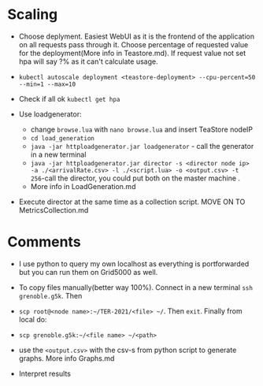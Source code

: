 # Scaling

- Choose deplyment. Easiest WebUI as it is the frontend of the application on all requests pass through it. Choose percentage  of requested value for the deployment(More info in Teastore.md). If request value not set hpa will say ?% as it can't calculate usage.

- `kubectl autoscale deployment <teastore-deployment> --cpu-percent=50 --min=1 --max=10`

- Check if all ok `kubectl get hpa`

- Use loadgenerator:
  - change `browse.lua` with `nano browse.lua` and insert TeaStore nodeIP
  - `cd load_generation`
  - `java -jar httploadgenerator.jar loadgenerator` - call the generator in a new terminal
  - `java -jar httploadgenerator.jar director -s <director node ip> -a ./<arrivalRate.csv> -l ./<script.lua> -o <output.csv> -t 256`-call the director, you could put both on the master machine .
  - More info in LoadGeneration.md

- Execute director at the same time as a collection script. MOVE ON TO MetricsCollection.md

# Comments

- I use python to query my own localhost as everything is portforwarded but you can run them on Grid5000 as well.

- To copy files manually(better way 100%). Connect in a new terminal `ssh grenoble.g5k`. Then

- `scp root@<node name>:~/TER-2021/<file> ~/`. Then `exit`. Finally from local do:
- `scp grenoble.g5k:~/<file name> ~/<path>`

- use the `<output.csv>` with the csv-s from python script to generate graphs. More info Graphs.md

- Interpret results
